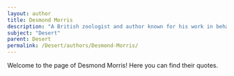 ```yaml
---
layout: author
title: Desmond Morris
description: "A British zoologist and author known for his work in behavioral science and anthropology, who has also explored human life in desert environments, analyzing social structures and survival."
subject: "Desert"
parent: Desert
permalink: /Desert/authors/Desmond-Morris/
---
```


Welcome to the page of Desmond Morris! Here you can find their quotes.
